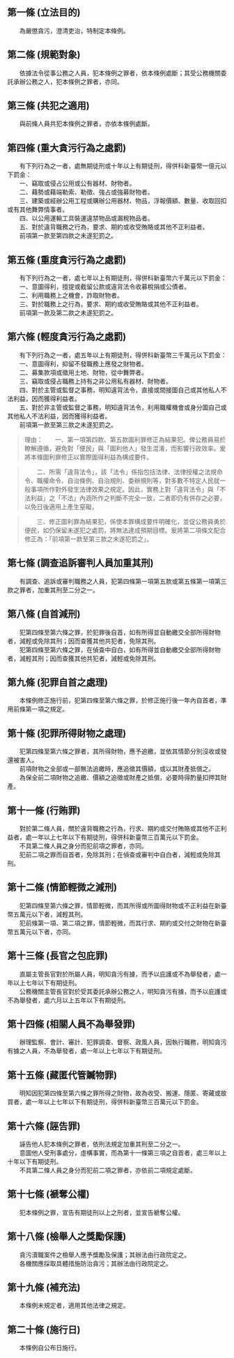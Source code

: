 第一條 (立法目的)
-----------------
　　為嚴懲貪污，澄清吏治，特制定本條例。  


第二條 (規範對象)
-----------------
　　依據法令從事公務之人員，犯本條例之罪者，依本條例處斷；其受公務機關委託承辦公務之人，犯本條例之罪者，亦同。  


第三條 (共犯之適用)
-------------------
　　與前條人員共犯本條例之罪者，亦依本條例處斷。  


第四條 (重大貪污行為之處罰)
---------------------------
　　有下列行為之一者，處無期徒刑或十年以上有期徒刑，得併科新臺幣一億元以下罰金：  
　　一、竊取或侵占公用或公有器材、財物者。  
　　二、藉勢或藉端勒索、勒徵、強占或強募財物者。  
　　三、建築或經辦公用工程或購辦公用器材、物品，浮報價額、數量、收取回扣或有其他舞弊情事者。  
　　四、以公用運輸工具裝運違禁物品或漏稅物品者。  
　　五、對於違背職務之行為，要求、期約或收受賄賂或其他不正利益者。  
　　前項第一款至第四款之未遂犯罰之。  


第五條 (重度貪污行為之處罰)
---------------------------
　　有下列行為之一者，處七年以上有期徒刑，得併科新臺幣六千萬元以下罰金：  
　　一、意圖得利，擅提或截留公款或違背法令收募稅捐或公債者。  
　　二、利用職務上之機會，詐取財物者。  
　　三、對於職務上之行為，要求、期約或收受賄賂或其他不正利益者。  
　　前項第一款及第二款之未遂犯罰之。  


第六條 (輕度貪污行為之處罰)
---------------------------
　　有下列行為之一者，處五年以上有期徒刑，得併科新臺幣三千萬元以下罰金：  
　　一、意圖得利，抑留不發職務上應發之財物者。  
　　二、募集款項或徵用土地、財物，從中舞弊者。  
　　三、竊取或侵占職務上持有之非公用私有器材、財物者。  
　　四、對於主管或監督之事務，明知違背法令，直接或間接圖自己或其他私人不法利益，因而獲得利益者。  
　　五、對於非主管或監督之事務，明知違背法令，利用職權機會或身分圖自己或其他私人不法利益，因而獲得利益者。  
　　前項第一款至第三款之未遂犯罰之。  
> 理由：　　一、第一項第四款、第五款圖利罪修正為結果犯。俾公務員易於瞭解遵循，避免對「便民」與「圖利他人」發生混淆，而影響行政效率。爰將本條圖利罪修正以實際圖得利益為構成要件。

> 　　二、所需「違背法令」，該「法令」係指包括法律、法律授權之法規命令、職權命令、自治條例、自治規則、委辦規則等，對多數不特定人民就一般事項所作對外發生法律效果之規定。因此，實務上對「違背法令」與「不法利益」之「不法」內涵所作之判斷不完全一致，二者即仍有併存之必要，以免日後適用上產生窒礙。

> 　　三、修正圖利罪為結果犯，係使本罪構成要件明確化，並促公務員勇於便民，如仍保留未遂犯之處罰，將無法達成預期目標。爰將第二項條文配合修正為：「前項第一款至第三款之未遂犯罰之」。



第七條 (調查追訴審判人員加重其刑)
---------------------------------
　　有調查、追訴或審判職務之人員，犯第四條第一項第五款或第五條第一項第三款之罪者，加重其刑至二分之一。  


第八條 (自首減刑)
-----------------
　　犯第四條至第六條之罪，於犯罪後自首，如有所得並自動繳交全部所得財物者，減輕或免除其刑；因而查獲其他共犯者，免除其刑。  
　　犯第四條至第六條之罪，在偵查中自白，如有所得並自動繳交全部所得財物者，減輕其刑；因而查獲其他共犯者，減輕或免除其刑。  


第九條 (犯罪自首之處理)
-----------------------
　　本條例修正施行前，犯第四條至第六條之罪，於修正施行後一年內自首者，準用前條第一項之規定。  


第十條 (犯罪所得財物之處理)
---------------------------
　　犯第四條至第六條之罪者，其所得財物，應予追繳，並依其情節分別沒收或發還被害人。  
　　前項財物之全部或一部無法追繳時，應追徵其價額，或以其財產抵償之。  
　　為保全前二項財物之追繳、價額之追徵或財產之抵償，必要時得酌量扣押其財產。  


第十一條 (行賄罪)
-----------------
　　對於第二條人員，關於違背職務之行為，行求、期約或交付賄賂或其他不正利益者，處一年以上七年以下有期徒刑，得併科新臺幣三百萬元以下罰金。  
　　不具第二條人員之身分而犯前項之罪者，亦同。  
　　犯前二項之罪而自首者，免除其刑；在偵查或審判中自白者，減輕或免除其刑。  


第十二條 (情節輕微之減刑)
-------------------------
　　犯第四條至第六條之罪，情節輕微，而其所得或所圖得財物或不正利益在新臺幣五萬元以下者，減輕其刑。  
　　犯前條第一項、第二項之罪，情節輕微，而其行求、期約或交付之財物在新臺幣五萬元以下者，亦同。  


第十三條 (長官之包庇罪)
-----------------------
　　直屬主管長官對於所屬人員，明知貪污有據，而予以庇護或不為舉發者，處一年以上七年以下有期徒刑。  
　　公務機關主管長官對於受其委託承辦公務之人，明知貪污有據，而予以庇護或不為舉發者，處六月以上五年以下有期徒刑。  


第十四條 (相關人員不為舉發罪)
-----------------------------
　　辦理監察、會計、審計、犯罪調查、督察、政風人員，因執行職務，明知貪污有據之人員，不為舉發者，處一年以上七年以下有期徒刑。  


第十五條 (藏匿代管贓物罪)
-------------------------
　　明知因犯第四條至第六條之罪所得之財物，故為收受、搬運、隱匿、寄藏或故買者，處一年以上七年以下有期徒刑，得併科新臺幣三百萬元以下罰金。  


第十六條 (誣告罪)
-----------------
　　誣告他人犯本條例之罪者，依刑法規定加重其刑至二分之一。  
　　意圖他人受刑事處分，虛構事實，而為第十一條第三項之自首者，處三年以上十年以下有期徒刑。  
　　不具第二條人員之身分而犯前二項之罪者，亦依前二項規定處斷。  


第十七條 (褫奪公權)
-------------------
　　犯本條例之罪，宣告有期徒刑以上之刑者，並宣告褫奪公權。  


第十八條 (檢舉人之獎勵保護)
---------------------------
　　貪污瀆職案件之檢舉人應予獎勵及保護；其辦法由行政院定之。  
　　各機關應採取具體措施防治貪污；其辦法由行政院定之。  


第十九條 (補充法)
-----------------
　　本條例未規定者，適用其他法律之規定。  


第二十條 (施行日)
-----------------
　　本條例自公布日施行。